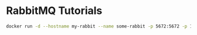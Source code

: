 # RabbitMQ Tutorials

```bash
docker run -d --hostname my-rabbit --name some-rabbit -p 5672:5672 -p 15672:15672 rabbitmq:3-management
```
